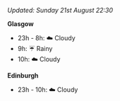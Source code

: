 *Updated: Sunday 21st August 22:30*

**Glasgow**

* 23h - 8h: :cloud: Cloudy
* 9h: :umbrella: Rainy
* 10h: :cloud: Cloudy

**Edinburgh**

* 23h - 10h: :cloud: Cloudy
